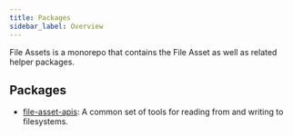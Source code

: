 ```yaml
---
title: Packages
sidebar_label: Overview
---
```


File Assets is a monorepo that contains the File Asset as well as related helper packages.

## Packages

- [file-asset-apis](./file-asset-apis/overview.md): A common set of tools for reading from and writing to filesystems.